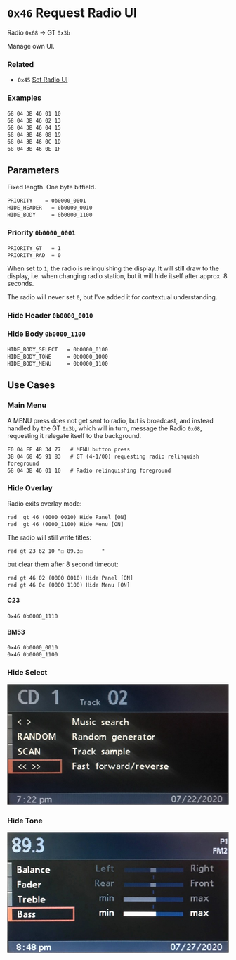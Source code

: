# `0x46` Request Radio UI

Radio `0x68` → GT `0x3b`

Manage own UI.

### Related

- `0x45` [Set Radio UI](../gt/45.md)

### Examples

    68 04 3B 46 01 10
    68 04 3B 46 02 13
    68 04 3B 46 04 15
    68 04 3B 46 08 19
    68 04 3B 46 0C 1D
    68 04 3B 46 0E 1F
    
## Parameters

Fixed length. One byte bitfield.

    PRIORITY    = 0b0000_0001
    HIDE_HEADER   = 0b0000_0010
    HIDE_BODY     = 0b0000_1100

### Priority `0b0000_0001`

    PRIORITY_GT   = 1
    PRIORITY_RAD  = 0

When set to `1`, the radio is relinquishing the display. It will still draw to the display, i.e. when changing radio station, but it will hide itself after approx. 8 seconds.

The radio will never set `0`, but I've added it for contextual understanding.

### Hide Header `0b0000_0010`

### Hide Body `0b0000_1100`

    HIDE_BODY_SELECT   = 0b0000_0100
    HIDE_BODY_TONE     = 0b0000_1000
    HIDE_BODY_MENU     = 0b0000_1100

## Use Cases

### Main Menu

A MENU press does not get sent to radio, but is broadcast, and instead handled by the GT `0x3b`, which will in turn, message the Radio `0x68`, requesting it relegate itself to the background.
        
    F0 04 FF 48 34 77   # MENU button press
    3B 04 68 45 91 83   # GT (4-1/00) requesting radio relinquish foreground
    68 04 3B 46 01 10   # Radio relinquishing foreground


### Hide Overlay

Radio exits overlay mode:

    rad	 gt 46 (0000_0010) Hide Panel [ON]
    rad	 gt 46 (0000_1100) Hide Menu [ON]

The radio will still write titles:

    rad gt 23 62 10 "☐ 89.3☐      "

but clear them after 8 second timeout:

    rad gt 46 02 (0000 0010) Hide Panel [ON]
    rad gt 46 0c (0000 1100) Hide Menu [ON]


#### C23

    0x46 0b0000_1110
    
#### BM53

    0x46 0b0000_0010
    0x46 0b0000_1100

### Hide Select

![Hide Select](37/c23_cdc.jpg)

### Hide Tone

![Hide Tone](37/neutral.jpg)